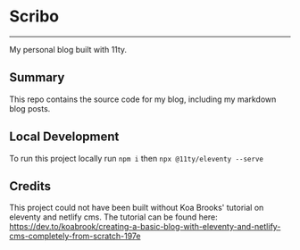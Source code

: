 # Scribo
---
My personal blog built with 11ty.

Summary
---
This repo contains the source code for my blog, including my markdown blog posts.

Local Development
---
To run this project locally  run `npm i` then `npx @11ty/eleventy --serve` 

Credits
---
This project could not have been built without Koa Brooks' tutorial on eleventy and netlify cms. The tutorial can be found here:
 https://dev.to/koabrook/creating-a-basic-blog-with-eleventy-and-netlify-cms-completely-from-scratch-197e
